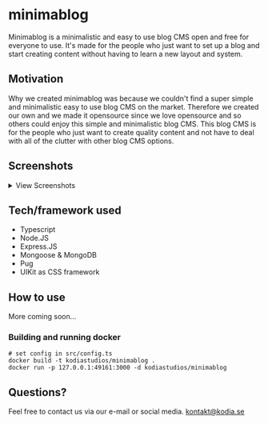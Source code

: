 # minimablog
Minimablog is a minimalistic and easy to use blog CMS open and free for everyone to use. It's made for the people who just want to set up a blog and start creating content without having to learn a new layout and system.

## Motivation
Why we created minimablog was because we couldn't find a super simple and minimalistic easy to use blog CMS on the market. Therefore we created our own and we made it opensource since we love opensource and so others could enjoy this simple and minimalistic blog CMS. This blog CMS is for the people who just want to create quality content and not have to deal with all of the clutter with other blog CMS options.

## Screenshots
<details closed>
  <summary>View Screenshots</summary>
  These screenshots are taken from our own blog at https://blog.kodia.se

  <img src="https://user-images.githubusercontent.com/41504374/106396518-be4a7a00-6408-11eb-9a58-93df46e37987.png" alt="posts view" width="500" />
  <img src="https://user-images.githubusercontent.com/41504374/106396530-ca363c00-6408-11eb-9679-fa5b5f8a0be1.png" alt="admin view" width="500" />
  <img src="https://user-images.githubusercontent.com/41504374/106396543-d3270d80-6408-11eb-9033-fbe741a8e9f2.png" alt="edit/create post view" width="500" />
  <img src="https://user-images.githubusercontent.com/41504374/106396547-dae6b200-6408-11eb-81d4-d3e65774bfe5.png" alt="posts view" width="500" />
</details>

## Tech/framework used
* Typescript
* Node.JS
* Express.JS
* Mongoose & MongoDB
* Pug
* UIKit as CSS framework

## How to use
More coming soon...

### Building and running docker
```
# set config in src/config.ts
docker build -t kodiastudios/minimablog .
docker run -p 127.0.0.1:49161:3000 -d kodiastudios/minimablog
```

## Questions?
Feel free to contact us via our e-mail or social media. [kontakt@kodia.se](mailto:kontakt@kodia.se)
